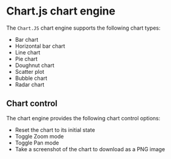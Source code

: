# Chart.js chart engine

The `Chart.JS` chart engine supports the following chart types:

- Bar chart
- Horizontal bar chart
- Line chart
- Pie chart
- Doughnut chart
- Scatter plot
- Bubble chart
- Radar chart

## Chart control

The chart engine provides the following chart control options:

  - Reset the chart to its initial state
  - Toggle Zoom mode
  - Toggle Pan mode
  - Take a screenshot of the chart to download as a PNG image

